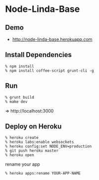 Node-Linda-Base
===============


Demo
----

* http://node-linda-base.herokuapp.com


Install Dependencies
--------------------

    % npm install
    % npm install coffee-script grunt-cli -g


Run
---

    % grunt build
    % make dev

=> http://localhost:3000


Deploy on Heroku
----------------

    % heroku create
    % heroku labs:enable websockets
    % heroku config:set NODE_ENV=production
    % git push heroku master
    % heroku open

rename your app

    % heroku apps:rename YOUR-APP-NAME
